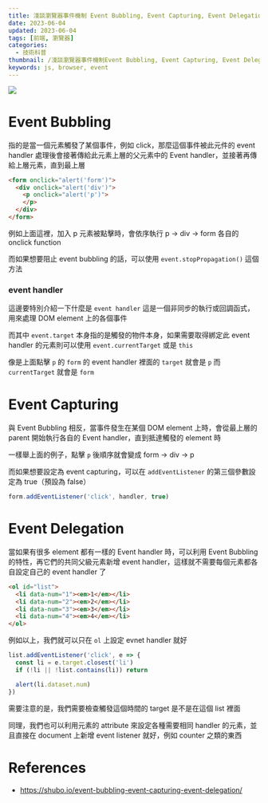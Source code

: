 ```yaml
---
title: 淺談瀏覽器事件機制 Event Bubbling, Event Capturing, Event Delegation
date: 2023-06-04
updated: 2023-06-04
tags: [前端, 瀏覽器]
categories:
  - 技術科普
thumbnail: /淺談瀏覽器事件機制Event Bubbling, Event Capturing, Event Delegation/js_event.png
keywords: js, browser, event
---
```


![](/blog/assets/js_event.png)

<!-- more -->

# Event Bubbling

指的是當一個元素觸發了某個事件，例如 click，那麼這個事件被此元件的 event handler 處理後會接著傳給此元素上層的父元素中的 Event handler，並接著再傳給上層元素，直到最上層

```html
<form onclick="alert('form')">
  <div onclick="alert('div')">
    <p onclick="alert('p')">
    </p>
  </div>
</form>
```

例如上面這裡，加入 p 元素被點擊時，會依序執行 p -> div -> form 各自的 onclick function

而如果想要阻止 event bubbling 的話，可以使用 `event.stopPropagation()` 這個方法

### event handler

這邊要特別介紹一下什麼是 `event handler`
這是一個非同步的執行或回調函式，用來處理 DOM element 上的各個事件

而其中 `event.target` 本身指的是觸發的物件本身，如果需要取得綁定此 event handler 的元素則可以使用 `event.currentTarget` 或是 `this` 

像是上面點擊 `p` 的 `form` 的 event handler 裡面的 `target` 就會是 `p` 而 `currentTarget` 就會是 `form`

# Event Capturing

與 Event Bubbling 相反，當事件發生在某個 DOM element 上時，會從最上層的 parent 開始執行各自的 Event handler，直到抵達觸發的 element 時

一樣舉上面的例子，點擊 `p` 後順序就會變成 form -> div -> p

而如果想要設定為 event capturing，可以在 `addEventListener` 的第三個參數設定為 true（預設為 false）

```javascript
form.addEventListener('click', handler, true)
```

# Event Delegation

當如果有很多 element 都有一樣的 Event handler 時，可以利用 Event Bubbling 的特性，再它們的共同父級元素新增 event handler，這樣就不需要每個元素都各自設定自己的 event handler 了


```html
<ol id="list">
  <li data-num="1"><em>1</em></li>
  <li data-num="2"><em>2</em></li>
  <li data-num="3"><em>3</em></li>
  <li data-num="4"><em>4</em></li>
</ol>
```

例如以上，我們就可以只在 `ol` 上設定 evnet handler 就好

```javascript
list.addEventListener('click', e => {
  const li = e.target.closest('li')
  if (!li || !list.contains(li)) return

  alert(li.dataset.num)
})
```

需要注意的是，我們需要檢查觸發這個時間的 target 是不是在這個 list 裡面

同理，我們也可以利用元素的 attribute 來設定各種需要相同 handler 的元素，並且直接在 document 上新增 event listener 就好，例如 counter 之類的東西

# References

- https://shubo.io/event-bubbling-event-capturing-event-delegation/
